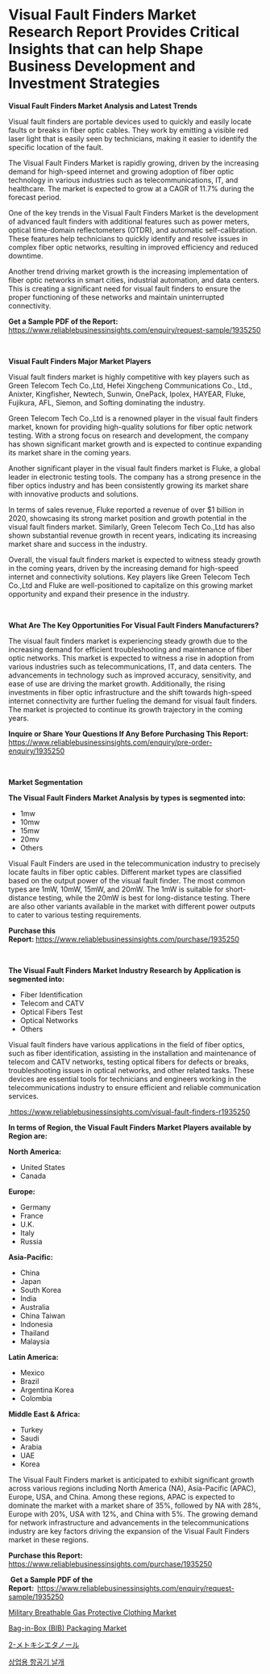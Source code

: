 <p><h1>Visual Fault Finders Market Research Report Provides Critical Insights that can help Shape Business Development and Investment Strategies</h1></p><p><strong>Visual Fault Finders Market Analysis and Latest Trends</strong></p>
<p><p>Visual fault finders are portable devices used to quickly and easily locate faults or breaks in fiber optic cables. They work by emitting a visible red laser light that is easily seen by technicians, making it easier to identify the specific location of the fault.</p><p>The Visual Fault Finders Market is rapidly growing, driven by the increasing demand for high-speed internet and growing adoption of fiber optic technology in various industries such as telecommunications, IT, and healthcare. The market is expected to grow at a CAGR of 11.7% during the forecast period.</p><p>One of the key trends in the Visual Fault Finders Market is the development of advanced fault finders with additional features such as power meters, optical time-domain reflectometers (OTDR), and automatic self-calibration. These features help technicians to quickly identify and resolve issues in complex fiber optic networks, resulting in improved efficiency and reduced downtime.</p><p>Another trend driving market growth is the increasing implementation of fiber optic networks in smart cities, industrial automation, and data centers. This is creating a significant need for visual fault finders to ensure the proper functioning of these networks and maintain uninterrupted connectivity.</p></p>
<p><strong>Get a Sample PDF of the Report:&nbsp;</strong> <a href="https://www.reliablebusinessinsights.com/enquiry/request-sample/1935250">https://www.reliablebusinessinsights.com/enquiry/request-sample/1935250</a></p>
<p>&nbsp;</p>
<p><strong>Visual Fault Finders Major Market Players</strong></p>
<p><p>Visual fault finders market is highly competitive with key players such as Green Telecom Tech Co.,Ltd, Hefei Xingcheng Communications Co., Ltd., Anixter, Kingfisher, Newtech, Sunwin, OnePack, Ipolex, HAYEAR, Fluke, Fujikura, AFL, Siemon, and Softing dominating the industry.</p><p>Green Telecom Tech Co.,Ltd is a renowned player in the visual fault finders market, known for providing high-quality solutions for fiber optic network testing. With a strong focus on research and development, the company has shown significant market growth and is expected to continue expanding its market share in the coming years.</p><p>Another significant player in the visual fault finders market is Fluke, a global leader in electronic testing tools. The company has a strong presence in the fiber optics industry and has been consistently growing its market share with innovative products and solutions.</p><p>In terms of sales revenue, Fluke reported a revenue of over $1 billion in 2020, showcasing its strong market position and growth potential in the visual fault finders market. Similarly, Green Telecom Tech Co.,Ltd has also shown substantial revenue growth in recent years, indicating its increasing market share and success in the industry.</p><p>Overall, the visual fault finders market is expected to witness steady growth in the coming years, driven by the increasing demand for high-speed internet and connectivity solutions. Key players like Green Telecom Tech Co.,Ltd and Fluke are well-positioned to capitalize on this growing market opportunity and expand their presence in the industry.</p></p>
<p>&nbsp;</p>
<p><strong>What Are The Key Opportunities For Visual Fault Finders Manufacturers?</strong></p>
<p><p>The visual fault finders market is experiencing steady growth due to the increasing demand for efficient troubleshooting and maintenance of fiber optic networks. This market is expected to witness a rise in adoption from various industries such as telecommunications, IT, and data centers. The advancements in technology such as improved accuracy, sensitivity, and ease of use are driving the market growth. Additionally, the rising investments in fiber optic infrastructure and the shift towards high-speed internet connectivity are further fueling the demand for visual fault finders. The market is projected to continue its growth trajectory in the coming years.</p></p>
<p><strong>Inquire or Share Your Questions If Any Before Purchasing This Report:</strong> <a href="https://www.reliablebusinessinsights.com/enquiry/pre-order-enquiry/1935250">https://www.reliablebusinessinsights.com/enquiry/pre-order-enquiry/1935250</a></p>
<p>&nbsp;</p>
<p><strong>Market Segmentation</strong></p>
<p><strong>The Visual Fault Finders Market Analysis by types is segmented into:</strong></p>
<p><ul><li>1mw</li><li>10mw</li><li>15mw</li><li>20mv</li><li>Others</li></ul></p>
<p><p>Visual Fault Finders are used in the telecommunication industry to precisely locate faults in fiber optic cables. Different market types are classified based on the output power of the visual fault finder. The most common types are 1mW, 10mW, 15mW, and 20mW. The 1mW is suitable for short-distance testing, while the 20mW is best for long-distance testing. There are also other variants available in the market with different power outputs to cater to various testing requirements.</p></p>
<p><strong>Purchase this Report:&nbsp;</strong><a href="https://www.reliablebusinessinsights.com/purchase/1935250">https://www.reliablebusinessinsights.com/purchase/1935250</a></p>
<p>&nbsp;</p>
<p><strong>The Visual Fault Finders Market Industry Research by Application is segmented into:</strong></p>
<p><ul><li>Fiber Identification</li><li>Telecom and CATV</li><li>Optical Fibers Test</li><li>Optical Networks</li><li>Others</li></ul></p>
<p><p>Visual fault finders have various applications in the field of fiber optics, such as fiber identification, assisting in the installation and maintenance of telecom and CATV networks, testing optical fibers for defects or breaks, troubleshooting issues in optical networks, and other related tasks. These devices are essential tools for technicians and engineers working in the telecommunications industry to ensure efficient and reliable communication services.</p></p>
<p><a href="https://www.reliablebusinessinsights.com/visual-fault-finders-r1935250">&nbsp;https://www.reliablebusinessinsights.com/visual-fault-finders-r1935250</a></p>
<p><strong>In terms of Region, the Visual Fault Finders Market Players available by Region are:</strong></p>
<p>
    <p> <strong> North America: </strong>
        <ul>
            <li>United States</li>
            <li>Canada</li>
        </ul>
        </p> 
    <p> <strong> Europe: </strong>
        <ul>
            <li>Germany</li>
            <li>France</li>
            <li>U.K.</li>
            <li>Italy</li>
            <li>Russia</li>
        </ul>
        </p> 
    <p> <strong> Asia-Pacific: </strong>
        <ul>
            <li>China</li>
            <li>Japan</li>
            <li>South Korea</li>
            <li>India</li>
            <li>Australia</li>
            <li>China Taiwan</li>
            <li>Indonesia</li>
            <li>Thailand</li>
            <li>Malaysia</li>
        </ul>
        </p> 
    <p> <strong> Latin America: </strong>
        <ul>
            <li>Mexico</li>
            <li>Brazil</li>
            <li>Argentina Korea</li>
            <li>Colombia</li>
        </ul>
        </p> 
    <p> <strong> Middle East & Africa: </strong>
        <ul>
            <li>Turkey</li>
            <li>Saudi</li>
            <li>Arabia</li>
            <li>UAE</li>
            <li>Korea</li>
        </ul>
    </p>
    </p>
<p><p>The Visual Fault Finders market is anticipated to exhibit significant growth across various regions including North America (NA), Asia-Pacific (APAC), Europe, USA, and China. Among these regions, APAC is expected to dominate the market with a market share of 35%, followed by NA with 28%, Europe with 20%, USA with 12%, and China with 5%. The growing demand for network infrastructure and advancements in the telecommunications industry are key factors driving the expansion of the Visual Fault Finders market in these regions.</p></p>
<p><strong>Purchase this Report: </strong><a href="https://www.reliablebusinessinsights.com/purchase/1935250">https://www.reliablebusinessinsights.com/purchase/1935250</a></p>
<p>&nbsp;<strong>Get a Sample PDF of the Report:&nbsp;&nbsp;</strong><a href="https://www.reliablebusinessinsights.com/enquiry/request-sample/1935250">https://www.reliablebusinessinsights.com/enquiry/request-sample/1935250</a></p>
<p><strong></strong></p>
<p><p><a href="https://github.com/SheilaBruen2023/Market-Research-Report-List-1/blob/main/military-breathable-gas-protective-clothing-market.md">Military Breathable Gas Protective Clothing Market</a></p><p><a href="https://github.com/marthawweekle/Market-Research-Report-List-1/blob/main/bag-in-box-bib-packaging-market.md">Bag-in-Box (BIB) Packaging Market</a></p><p><a href="https://github.com/DeonBoer2023/Market-Research-Report-List-1/blob/main/3592321147564.md">2-メトキシエタノール</a></p><p><a href="https://github.com/vsckjg50460/Market-Research-Report-List-2/blob/main/9509348156756.md">상업용 항공기 날개</a></p></p>